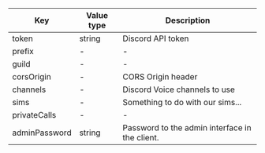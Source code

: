 | Key   | Value type | Description      |
|-------|------------|-------------------|
| token | string     | Discord API token |
| prefix | -          | -                 |
| guild | -          | -                 |
| corsOrigin | -          | CORS Origin header |
| channels | -          | Discord Voice channels to use |
| sims | -          | Something to do with our sims... |
| privateCalls | -          | - |
| adminPassword | string     | Password to the admin interface in the client. |
